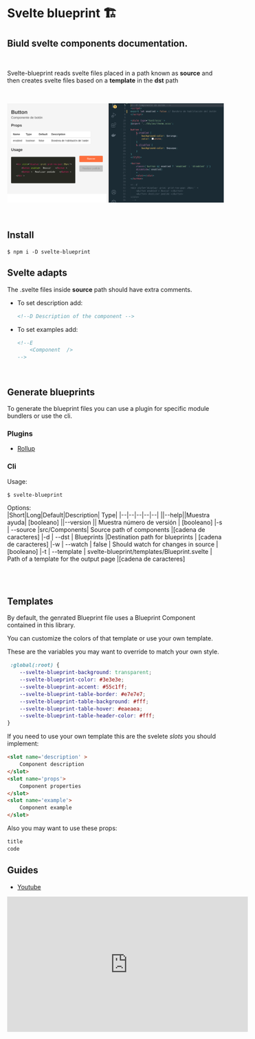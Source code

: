 # Svelte blueprint 🏗️

##  Biuld svelte components documentation.

<br/>

Svelte-blueprint reads svelte files placed in a path known as **source** and then creates svelte files based on a **template** in the **dst** path

<br/>

![example1](https://github.com/everitosan/svelte-blueprint/blob/master/ex1.png)

<br/>

Install
---
```
$ npm i -D svelte-blueprint
```

Svelte adapts
---
The .svelte files inside **source** path should have extra comments.

- To set description add:
    ```html
    <!--D Description of the component -->
    ```


- To set examples add:
    ```html
    <!--E
        <Component  />
    -->
    ```

<br/>



Generate blueprints
---
To generate the blueprint files you can use a plugin for specific module bundlers or use the cli.

### Plugins
-  [Rollup](https://www.npmjs.com/package/rollup-plugin-svelte-blueprint)


### Cli  

Usage:
```bash
$ svelte-blueprint
```
Options:  
|Short|Long|Default|Description| Type|
|--|--|--|--|--|
||--help||Muestra ayuda| [booleano]
||--version || Muestra número de versión | [booleano]
|-s | --source |src/Components| Source path of components |[cadena de caracteres]
|-d | --dst | Blueprints |Destination path for blueprints | [cadena de caracteres]
|-w | --watch | false | Should watch for changes in source |[booleano]
|-t | --template | svelte-blueprint/templates/Blueprint.svelte | Path of a template for the output page |[cadena de caracteres]  
  
<br/>
<br/>

## Templates
By default, the genrated Blueprint file uses a Blueprint Component contained in this library.

You can customize the colors of that template or use your own template.

These are the variables you may want to override to match your own style.

```css
 :global(:root) {
    --svelte-blueprint-background: transparent;
    --svelte-blueprint-color: #3e3e3e;
    --svelte-blueprint-accent: #55c1ff;
    --svelte-blueprint-table-border: #e7e7e7;
    --svelte-blueprint-table-background: #fff;
    --svelte-blueprint-table-hover: #eaeaea;
    --svelte-blueprint-table-header-color: #fff;
}
```


If you need to use your own template this are the svelete *slots* you should implement:
```html
<slot name='description' > 
    Component description
</slot>
<slot name='props'>
    Component properties
</slot>
<slot name='example'>
    Component example
</slot>
```

Also you may want to use these props:
```js
title
code
```

## Guides
- [Youtube](https://www.youtube.com/watch?v=Z-znFCs7Cuc&t=14s&ab_channel=evesan)

<iframe width="560" height="315" src="https://www.youtube.com/embed/Z-znFCs7Cuc" title="YouTube video player" frameborder="0" allow="accelerometer; autoplay; clipboard-write; encrypted-media; gyroscope; picture-in-picture" allowfullscreen></iframe>